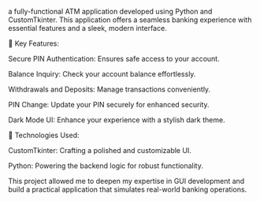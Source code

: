  a fully-functional ATM application developed using Python and CustomTkinter. This application offers a seamless banking experience with essential features and a sleek, modern interface.

🔹 Key Features:

Secure PIN Authentication: Ensures safe access to your account.

Balance Inquiry: Check your account balance effortlessly.

Withdrawals and Deposits: Manage transactions conveniently.

PIN Change: Update your PIN securely for enhanced security.

Dark Mode UI: Enhance your experience with a stylish dark theme.


🔧 Technologies Used:

CustomTkinter: Crafting a polished and customizable UI.

Python: Powering the backend logic for robust functionality.

This project allowed me to deepen my expertise in GUI development and build a practical application that simulates real-world banking operations.
